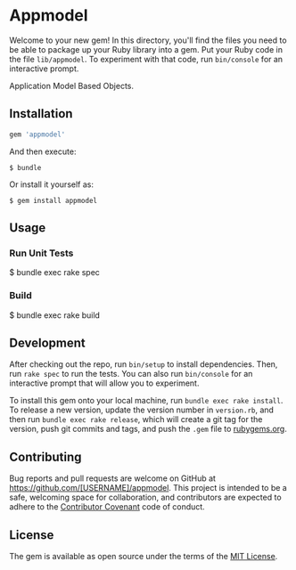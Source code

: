 # Appmodel

Welcome to your new gem! In this directory, you'll find the files you need to be able to package up your Ruby library into a gem. Put your Ruby code in the file `lib/appmodel`. To experiment with that code, run `bin/console` for an interactive prompt.

Application Model Based Objects.

## Installation


```ruby
gem 'appmodel'
```

And then execute:

    $ bundle

Or install it yourself as:

    $ gem install appmodel

## Usage

### Run Unit Tests

   $ bundle exec rake spec
   
### Build

   $ bundle exec rake build

## Development

After checking out the repo, run `bin/setup` to install dependencies. Then, run `rake spec` to run the tests. You can also run `bin/console` for an interactive prompt that will allow you to experiment.

To install this gem onto your local machine, run `bundle exec rake install`. To release a new version, update the version number in `version.rb`, and then run `bundle exec rake release`, which will create a git tag for the version, push git commits and tags, and push the `.gem` file to [rubygems.org](https://rubygems.org).

## Contributing

Bug reports and pull requests are welcome on GitHub at https://github.com/[USERNAME]/appmodel. This project is intended to be a safe, welcoming space for collaboration, and contributors are expected to adhere to the [Contributor Covenant](http://contributor-covenant.org) code of conduct.


## License

The gem is available as open source under the terms of the [MIT License](http://opensource.org/licenses/MIT).

